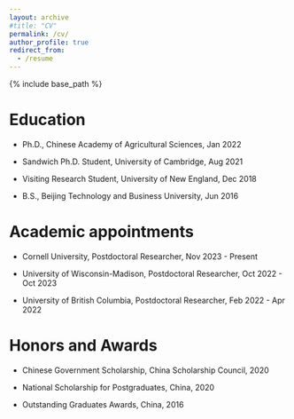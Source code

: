 ```yaml
---
layout: archive
#title: "CV"
permalink: /cv/
author_profile: true
redirect_from:
  - /resume
---
```


{% include base_path %}

Education
======
* Ph.D., Chinese Academy of Agricultural Sciences, Jan 2022
  
* Sandwich Ph.D. Student, University of Cambridge, Aug 2021
  
* Visiting Research Student, University of New England, Dec 2018
  
* B.S., Beijing Technology and Business University, Jun 2016

Academic appointments
======
 
* Cornell University, Postdoctoral Researcher, Nov 2023 - Present
 
* University of Wisconsin-Madison, Postdoctoral Researcher, Oct 2022 - Oct 2023
 
* University of British Columbia, Postdoctoral Researcher, Feb 2022 - Apr 2022

  
  
Honors and Awards
====== 

* Chinese Government Scholarship, China Scholarship Council, 2020 

* National Scholarship for Postgraduates, China, 2020

* Outstanding Graduates Awards, China, 2016
